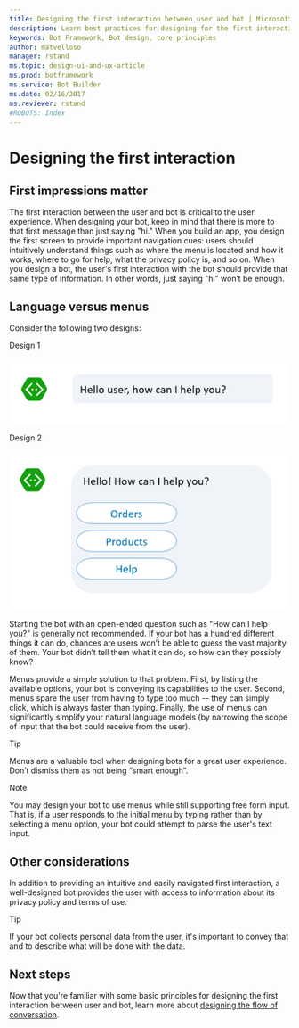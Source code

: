 ```yaml
---
title: Designing the first interaction between user and bot | Microsoft Docs
description: Learn best practices for designing for the first interaction between user and bot. 
keywords: Bot Framework, Bot design, core principles
author: matvelloso
manager: rstand
ms.topic: design-ui-and-ux-article
ms.prod: botframework
ms.service: Bot Builder
ms.date: 02/16/2017
ms.reviewer: rstand
#ROBOTS: Index
---
```

# Designing the first interaction

## First impressions matter

The first interaction between the user and bot is critical to the user experience. 
When designing your bot, keep in mind that there is more to that first message than just saying "hi." 
When you build an app, you design the first screen to provide important navigation cues: 
users should intuitively understand things such as 
where the menu is located and how it works, where to go for help, what the privacy policy is, and so on.
When you design a bot, the user's first interaction with the bot should provide that same type of information. 
In other words, just saying "hi" won’t be enough.

## Language versus menus 

Consider the following two designs:

Design 1

![bot](media/designing-bots/core/hello1.png)


Design 2

![bot](media/designing-bots/core/hello2.png)

Starting the bot with an open-ended question such as "How can I help you?" is generally not recommended. 
If your bot has a hundred different things it can do, chances are users won’t be able to guess the vast majority of them. 
Your bot didn’t tell them what it can do, so how can they possibly know?

Menus provide a simple solution to that problem. 
First, by listing the available options, your bot is conveying its capabilities to the user. 
Second, menus spare the user from having to type too much -- they can simply click, which is always faster than typing. 
Finally, the use of menus can significantly simplify your natural language models (by narrowing the scope of input that the bot could receive from the user). 

> [!TIP]
> Menus are a valuable tool when designing bots for a great user experience. 
> Don’t dismiss them as not being “smart enough”.

> [!NOTE]
> You may design your bot to use menus while still supporting free form input. 
> That is, if a user responds to the initial menu by typing rather than by selecting a menu option, your bot could attempt to parse the user's text input. 

## Other considerations

In addition to providing an intuitive and easily navigated first interaction, 
a well-designed bot provides the user with access to information about its privacy policy and terms of use. 

> [!TIP]
> If your bot collects personal data from the user, it's important to convey that and to describe what will be done with the data.

## Next steps

Now that you're familiar with some basic principles for designing the first interaction between user and bot, 
learn more about [designing the flow of conversation](bot-framework-design-core-dialogs.md).